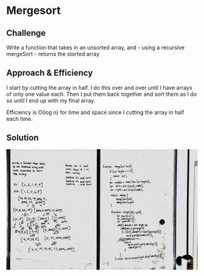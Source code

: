# Mergesort

## Challenge
Write a function that takes in an unsorted array, and - using a recursive mergeSort - returns the storted array

## Approach & Efficiency
I start by cutting the array in half. I do this over and over until I have arrays of only one value each. Then I put them back together and sort them as I do so until I end up with my final array. 

Efficiency is O(log n) for time and space since I cutting the array in half each time.

## Solution
![](./assets/mergeSort.jpg)